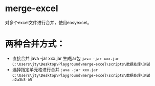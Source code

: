 # merge-excel
对多个excel文件进行合并，使用easyexcel。

# 两种合并方式：
-  直接合并
  java -jar xxx.jar 生成jar包 
  `java -jar xxx.jar C:\Users\jty\Desktop\Playground\merge-excel\scripts\数据处理\测试`
-  选择指定单元格进行合并
  `java -jar xxx.jar C:\Users\jty\Desktop\Playground\merge-excel\scripts\数据处理\测试 a2a3b3-b5` 
